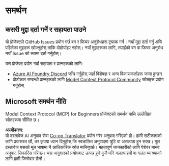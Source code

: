 <!--
CO_OP_TRANSLATOR_METADATA:
{
  "original_hash": "b3cffaf217113101e21eba532be806ea",
  "translation_date": "2025-05-20T21:03:44+00:00",
  "source_file": "SUPPORT.md",
  "language_code": "ne"
}
-->
# समर्थन

## कसरी मुद्दा दर्ता गर्ने र सहायता पाउने  

यो प्रोजेक्टले GitHub Issues प्रयोग गर्छ बग र फिचर अनुरोधहरू ट्र्याक गर्न। नयाँ मुद्दा दर्ता गर्नु अघि पहिलेका मुद्दाहरू खोज्नुहोस् ताकि दोहोर्याइए नहोस्। नयाँ मुद्दाहरूका लागि, तपाईंको बग वा फिचर अनुरोध नयाँ Issue को रूपमा दर्ता गर्नुहोस्।

यस प्रोजेक्ट प्रयोग गर्दा सहायता र प्रश्नहरूको लागि:
- [Azure AI Foundry Discord](https://discord.com/invite/ByRwuEEgH4) जाँच गर्नुहोस् जहाँ विशेषज्ञ र अन्य विकासकर्ताहरू जम्मा हुन्छन्
- प्रोटोकल सम्बन्धी प्रश्नहरूको लागि [Model Context Protocol Community](https://modelcontextprotocol.io/community/) स्रोतहरू प्रयोग गर्नुहोस्

## Microsoft समर्थन नीति  

Model Context Protocol (MCP) for Beginners प्रोजेक्टको समर्थन माथि उल्लेखित स्रोतहरूमा सीमित छ।

**अस्वीकरण**:  
यो दस्तावेज AI अनुवाद सेवा [Co-op Translator](https://github.com/Azure/co-op-translator) प्रयोग गरेर अनुवाद गरिएको हो। हामी सटीकताको लागि प्रयासरत छौं, तर कृपया ध्यान दिनुहोस् कि स्वचालित अनुवादमा त्रुटि वा असत्यता हुन सक्छ। मूल दस्तावेज यसको मूल भाषामा नै आधिकारिक स्रोत मानिनुपर्छ। महत्वपूर्ण जानकारीको लागि पेशेवर मानव अनुवाद सिफारिस गरिन्छ। यस अनुवादको प्रयोगबाट उत्पन्न हुने कुनै पनि गलतफहमी वा गलत व्याख्याको लागि हामी जिम्मेवार छैनौं।